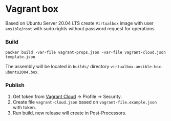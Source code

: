 # Vagrant box

Based on Ubuntu Server 20.04 LTS create `Virtualbox` image with user `ansible`/`root`
with sudo rights without password request for operations.

### Build
```shell script
packer build -var-file vagrant-props.json -var-file vagrant-cloud.json template.json
```
The assembly will be located in `builds/` directory `virtualbox-ansible-box-ubuntu2004.box`.

### Publish
1. Get token from [Vagrant Cloud](https://app.vagrantup.com/) -> Profile -> Security.
1. Create file `vagrant-cloud.json` based on `vagrant-file.example.json` with token.
1. Run build, new release will create in Post-Processors.